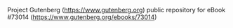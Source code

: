 Project Gutenberg (https://www.gutenberg.org) public repository
for eBook #73014 (https://www.gutenberg.org/ebooks/73014)
